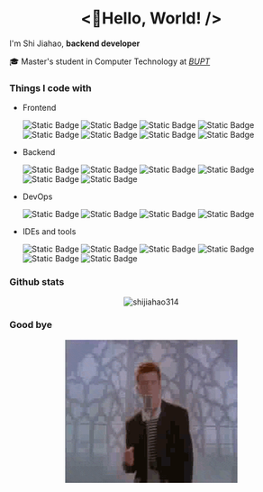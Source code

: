 <h1 align="center"><👋Hello, World! /></h1>

I'm Shi Jiahao, **backend developer**

🎓 Master's student in Computer Technology at _<a href="http://scs.bupt.edu.cn/">BUPT</a>_

### Things I code with

- Frontend
    <p>
    <img alt="Static Badge" src="https://img.shields.io/badge/Next.js-000000?style=flat-square&logo=next.js&logoColor=white">
    <img alt="Static Badge" src="https://img.shields.io/badge/React-45b8d8?style=flat-square&logo=React&logoColor=white">
    <img alt="Static Badge" src="https://img.shields.io/badge/Tailwind_CSS-06B6D4?style=flat-square&logo=Tailwind%20CSS&logoColor=white">
    <img alt="Static Badge" src="https://img.shields.io/badge/TypeScript-3178C6?style=flat-square&logo=TypeScript&logoColor=white">
    <img alt="Static Badge" src="https://img.shields.io/badge/JavaScript-F7DF1E?style=flat-square&logo=JavaScript&logoColor=white">
    <img alt="Static Badge" src="https://img.shields.io/badge/Node.js-339933?style=flat-square&logo=Node.js&logoColor=white">
    <img alt="Static Badge" src="https://img.shields.io/badge/npm-CB3837?style=flat-square&logo=npm&logoColor=white">
    <img alt="Static Badge" src="https://img.shields.io/badge/Prettier-F7B93E?style=flat-square&logo=Prettier&logoColor=white">
    </p>

- Backend
    <p>
    <img alt="Static Badge" src="https://img.shields.io/badge/Golang-00ADD8?style=flat-square&logo=Go&logoColor=white">
    <img alt="Static Badge" src="https://img.shields.io/badge/Java-437291?style=flat-square&logo=OpenJDK&logoColor=white">
    <img alt="Static Badge" src="https://img.shields.io/badge/Python-3776AB?style=flat-square&logo=Python&logoColor=white">
    <img alt="Static Badge" src="https://img.shields.io/badge/MySQL-4479A1?style=flat-square&logo=MySQL&logoColor=white">
    <img alt="Static Badge" src="https://img.shields.io/badge/SQLite-003B57?style=flat-square&logo=SQLite&logoColor=white">
    <img alt="Static Badge" src="https://img.shields.io/badge/Redis-DC382D?style=flat-square&logo=Redis&logoColor=white">
    </p>

- DevOps
    <p>
    <img alt="Static Badge" src="https://img.shields.io/badge/Arch_Linux-1793D1?style=flat-square&logo=Arch%20Linux&logoColor=white">
    <img alt="Static Badge" src="https://img.shields.io/badge/Git-F05032?style=flat-square&logo=Git&logoColor=white">
    <img alt="Static Badge" src="https://img.shields.io/badge/Kubernetes-326CE5?style=flat-square&logo=Kubernetes&logoColor=white">
    <img alt="Static Badge" src="https://img.shields.io/badge/Docker-2496ED?style=flat-square&logo=Docker&logoColor=white">
    </p>

- IDEs and tools
    <p>
    <img alt="Static Badge" src="https://img.shields.io/badge/Visual_Studio_Code-007ACC?style=flat-square&logo=Visual%20Studio%20Code&logoColor=white">
    <img alt="Static Badge" src="https://img.shields.io/badge/Codeium-09B6A2?style=flat-square&logo=Codeium&logoColor=white">
    <img alt="Static Badge" src="https://img.shields.io/badge/Intellij_IDEA-000000?style=flat-square&logo=Intellij%20IDEA&logoColor=white">
    <img alt="Static Badge" src="https://img.shields.io/badge/PyCharm-000000?style=flat-square&logo=PyCharm&logoColor=white">
    <img alt="Static Badge" src="https://img.shields.io/badge/Apifox-F44A53?style=flat-square&logo=Apifox&logoColor=white">
    <img alt="Static Badge" src="https://img.shields.io/badge/Obsidian-7C3AED?style=flat-square&logo=Obsidian&logoColor=white">
    </p>

### Github stats

<div align="center">
<img style="" width="50%" alt="shijiahao314" src="https://github-readme-streak-stats.herokuapp.com/?user=shijiahao314&theme=tokyonight" />
</div>

### Good bye

<div align="center">
<a href="https://www.youtube.com/watch?v=dQw4w9WgXcQ">
<img alt="Never Gonna Give You Up" src="images/dancing.gif" >
</a>
</div>
